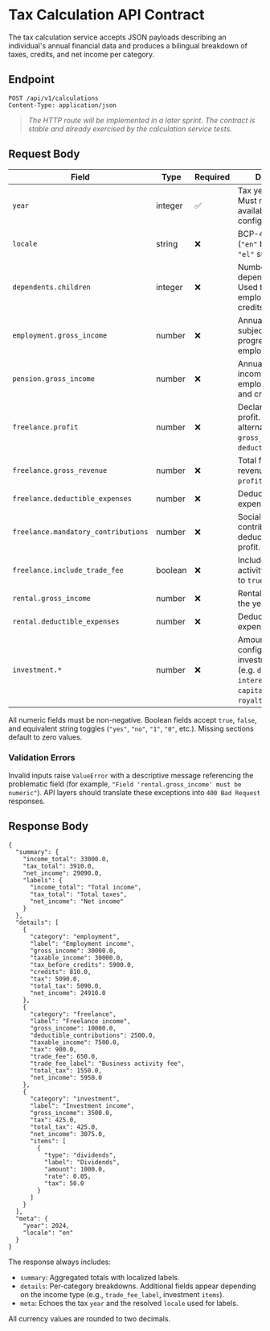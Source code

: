 # Tax Calculation API Contract

The tax calculation service accepts JSON payloads describing an individual's
annual financial data and produces a bilingual breakdown of taxes, credits, and
net income per category.

## Endpoint

```
POST /api/v1/calculations
Content-Type: application/json
```

> _The HTTP route will be implemented in a later sprint. The contract is stable
> and already exercised by the calculation service tests._

## Request Body

| Field | Type | Required | Description |
| --- | --- | --- | --- |
| `year` | integer | ✅ | Tax year to evaluate. Must match an available configuration file. |
| `locale` | string | ❌ | BCP-47 locale code (`"en"` by default, `"el"` supported). |
| `dependents.children` | integer | ❌ | Number of dependant children. Used to derive employment/pension credits. |
| `employment.gross_income` | number | ❌ | Annual gross salary subject to the progressive employment scale. |
| `pension.gross_income` | number | ❌ | Annual pension income. Shares the employment scale and credits. |
| `freelance.profit` | number | ❌ | Declared freelance profit. Optional alternative: provide `gross_revenue` and `deductible_expenses`. |
| `freelance.gross_revenue` | number | ❌ | Total freelance revenue (used if `profit` omitted). |
| `freelance.deductible_expenses` | number | ❌ | Deductible business expenses. |
| `freelance.mandatory_contributions` | number | ❌ | Social security contributions deducted from profit. |
| `freelance.include_trade_fee` | boolean | ❌ | Include the business activity fee (defaults to `true`). |
| `rental.gross_income` | number | ❌ | Rental revenue for the year. |
| `rental.deductible_expenses` | number | ❌ | Deductible rental expenses. |
| `investment.*` | number | ❌ | Amounts for each configured investment category (e.g. `dividends`, `interest`, `capital_gains`, `royalties`). |

All numeric fields must be non-negative. Boolean fields accept `true`, `false`,
and equivalent string toggles (`"yes"`, `"no"`, `"1"`, `"0"`, etc.). Missing
sections default to zero values.

### Validation Errors

Invalid inputs raise `ValueError` with a descriptive message referencing the
problematic field (for example, `"Field 'rental.gross_income' must be numeric"`).
API layers should translate these exceptions into `400 Bad Request` responses.

## Response Body

```
{
  "summary": {
    "income_total": 33000.0,
    "tax_total": 3910.0,
    "net_income": 29090.0,
    "labels": {
      "income_total": "Total income",
      "tax_total": "Total taxes",
      "net_income": "Net income"
    }
  },
  "details": [
    {
      "category": "employment",
      "label": "Employment income",
      "gross_income": 30000.0,
      "taxable_income": 30000.0,
      "tax_before_credits": 5900.0,
      "credits": 810.0,
      "tax": 5090.0,
      "total_tax": 5090.0,
      "net_income": 24910.0
    },
    {
      "category": "freelance",
      "label": "Freelance income",
      "gross_income": 10000.0,
      "deductible_contributions": 2500.0,
      "taxable_income": 7500.0,
      "tax": 900.0,
      "trade_fee": 650.0,
      "trade_fee_label": "Business activity fee",
      "total_tax": 1550.0,
      "net_income": 5950.0
    },
    {
      "category": "investment",
      "label": "Investment income",
      "gross_income": 3500.0,
      "tax": 425.0,
      "total_tax": 425.0,
      "net_income": 3075.0,
      "items": [
        {
          "type": "dividends",
          "label": "Dividends",
          "amount": 1000.0,
          "rate": 0.05,
          "tax": 50.0
        }
      ]
    }
  ],
  "meta": {
    "year": 2024,
    "locale": "en"
  }
}
```

The response always includes:

- `summary`: Aggregated totals with localized labels.
- `details`: Per-category breakdowns. Additional fields appear depending on the
  income type (e.g., `trade_fee_label`, investment `items`).
- `meta`: Echoes the tax `year` and the resolved `locale` used for labels.

All currency values are rounded to two decimals.
